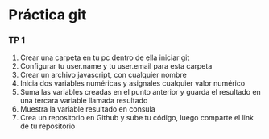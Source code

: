 # Práctica git

### TP 1

1. Crear una carpeta en tu pc dentro de ella iniciar git
2. Configurar tu user.name y tu user.email para esta carpeta
3. Crear un archivo javascript, con cualquier nombre
4. Inicia dos variables numéricas y asignales cualquier valor numérico
5. Suma las variables creadas en el punto anterior y guarda el resultado en una tercara variable llamada resultado
6. Muestra la variable resultado en consula
7. Crea un repositorio en Github y sube tu código, luego comparte el link de tu repositorio